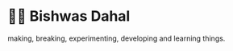 # 🏄‍♂️ Bishwas Dahal

making, breaking, experimenting, developing and learning things.

[website]: https://bishwas-dahal.vercel.app
